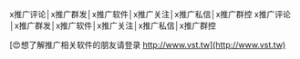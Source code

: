 x推广评论│x推广群发│x推广软件│x推广关注│x推广私信│x推广群控
x推广评论│x推广群发│x推广软件│x推广关注│x推广私信│x推广群控

[😍想了解推广相关软件的朋友请登录 http://www.vst.tw](http://www.vst.tw)



